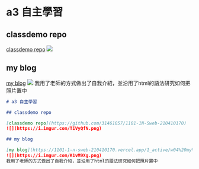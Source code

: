 # a3 自主學習

## classdemo repo

[classdemo repo](https://github.com/31461057/1101-1N-Sweb-210410170)
![](https://i.imgur.com/TiVyQfN.png)

## my blog

[my blog](https://1101-1-n-sweb-210410170.vercel.app/1_active/w04%20my%20photos/imageGallery.html)
![](https://i.imgur.com/K1vM9Xg.png)
我用了老師的方式做出了自我介紹，並沿用了html的語法研究如何把照片置中

```markdown
# a3 自主學習

## classdemo repo

[classdemo repo](https://github.com/31461057/1101-1N-Sweb-210410170)
![](https://i.imgur.com/TiVyQfN.png)

## my blog

[my blog](https://1101-1-n-sweb-210410170.vercel.app/1_active/w04%20my%20photos/imageGallery.html)
![](https://i.imgur.com/K1vM9Xg.png)
我用了老師的方式做出了自我介紹，並沿用了html的語法研究如何把照片置中

```
